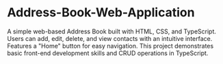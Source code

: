 # Address-Book-Web-Application
A simple web-based Address Book built with HTML, CSS, and TypeScript. Users can add, edit, delete, and view contacts with an intuitive interface. Features a "Home" button for easy navigation. This project demonstrates basic front-end development skills and CRUD operations in TypeScript. 

